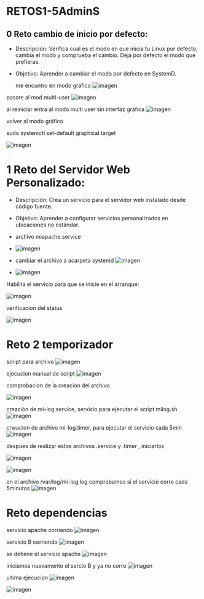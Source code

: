 # RETOS1-5AdminS
## 0 Reto cambio de inicio por defecto:
- Descripción: Verifica cual es el modo en que inicia tu Linux por defecto, cambia el modo y
comprueba el cambio. Deja por defecto el modo que prefieras.
- Objetivo: Aprender a cambiar el modo por defecto en SystemD.
  
  me encuntro en modo gráfico 
![imagen](https://github.com/vanessa541/RETOS1-5AdminS/assets/111407329/339ff5dd-addb-4561-8d3b-41185c5a264e)



pasare al mod multi-user
![imagen](https://github.com/vanessa541/RETOS1-5AdminS/assets/111407329/7d70918a-b6ff-4630-8376-09234f854065)


al reiniciar entra al modo multi user sin interfaz gráfica
![imagen](https://github.com/vanessa541/RETOS1-5AdminS/assets/111407329/6d1f017f-7278-4c79-b5f6-d0e9cf2034ff)


volver al modo gráfico 

sudo systemctl set-default graphical.target 

![imagen](https://github.com/vanessa541/RETOS1-5AdminS/assets/111407329/d516a572-b80e-4f3f-b6b3-fca011779940)

# 1 Reto del Servidor Web Personalizado:
- Descripción: Crea un servicio para el servidor web instalado desde código fuente.
- Objetivo: Aprender a configurar servicios personalizados en ubicaciones no estándar.

- archivo miapache.service
- ![imagen](https://github.com/vanessa541/RETOS1-5AdminS/assets/111407329/a625a033-3704-4666-b96f-6dd30fa82768)


- cambiar el archivo a acarpeta systemd ![imagen](https://github.com/vanessa541/RETOS1-5AdminS/assets/111407329/7700b74e-3292-4b42-bda7-1c43cbd6f8d7)

- ![imagen](https://github.com/vanessa541/RETOS1-5AdminS/assets/111407329/264dd8a9-0e05-4e95-8d94-7f13c48b7898)

Habilita el servicio para que se inicie en el arranque:

![imagen](https://github.com/vanessa541/RETOS1-5AdminS/assets/111407329/c6cd3242-522b-49f6-90cd-6946b254cf67)


verificacion del status

![imagen](https://github.com/vanessa541/RETOS1-5AdminS/assets/111407329/6f006a2c-ea2f-4aef-8169-aa8aa650ac6f)



 # Reto 2 temporizador

 script para archivo 
 ![imagen](https://github.com/vanessa541/RETOS1-5AdminS/assets/111407329/56f1fb58-aa59-42f2-99cd-18b6ce808ee5)
 
ejecucion manual de script 
![imagen](https://github.com/vanessa541/RETOS1-5AdminS/assets/111407329/206ed1cf-962a-4f17-935e-f2041a521d43)

comprobacion de la creacion del archivo

![imagen](https://github.com/vanessa541/RETOS1-5AdminS/assets/111407329/5c7414b8-d0b1-455d-91fd-3d8bacaf2420)

creación de mi-log.service, servicio para ejecutar el script milog.sh
![imagen](https://github.com/vanessa541/RETOS1-5AdminS/assets/111407329/f55ed2b8-1301-4547-b2ad-068c5c64d1ff)

crwacion de archivo mi-log.timer, para ejecutar el servicio cada 5min
![imagen](https://github.com/vanessa541/RETOS1-5AdminS/assets/111407329/000afbd9-fc80-432f-8da3-51a0845ef0f4)



despues de realizar estos archivos .service y .timer , iniciarlos

![imagen](https://github.com/vanessa541/RETOS1-5AdminS/assets/111407329/9f92bb57-df01-4d48-a0f2-f61c9cc47f73)

![imagen](https://github.com/vanessa541/RETOS1-5AdminS/assets/111407329/d3a2ca8c-09e7-4c16-a2e1-438696f44562)

en el archivo /var/log/mi-log.log comprobamos si el servicio corre cada 5minutos
![imagen](https://github.com/vanessa541/RETOS1-5AdminS/assets/111407329/ba858995-a809-43d6-b607-ce355af4a4b8)

# Reto dependencias
servicio apache corriendo 
![imagen](https://github.com/vanessa541/RETOS1-5AdminS/assets/111407329/29e1b3b9-3389-45de-8141-f36fc9ca009d)

servicio B corriendo 
![imagen](https://github.com/vanessa541/RETOS1-5AdminS/assets/111407329/ca2e694d-4081-4b9b-a569-3e6102dd0a73)


se detiene el servicio apache 
![imagen](https://github.com/vanessa541/RETOS1-5AdminS/assets/111407329/e2abb6b9-5d8f-430a-aa47-782687ac4139)


iniciamos nuevamente el sercio B y ya no corre
![imagen](https://github.com/vanessa541/RETOS1-5AdminS/assets/111407329/ef6ba1ac-930c-4a15-9072-4cfd19f5f068)

ultima ejecucion
![imagen](https://github.com/vanessa541/RETOS1-5AdminS/assets/111407329/7c21fc20-f0d8-4c47-9e77-08ccf4984470)

![imagen](https://github.com/vanessa541/RETOS1-5AdminS/assets/111407329/dbb3480b-930c-47b7-aeba-4b76d844bc3a)

